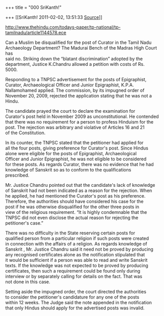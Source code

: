 +++
title = "000 SriKanth!"

+++
[[SriKanth!	2011-02-02, 13:51:33 [Source](https://groups.google.com/g/bvparishat/c/4nJsGbNRU9M)]]



<http://www.thehindu.com/todays-paper/tp-national/tp-tamilnadu/article1144578.ece>  
  
Can a Muslim be disqualified for the post of Curator in the Tamil Nadu  
Archaeology Department? The Madurai Bench of the Madras High Court has  
said no. Striking down the “blatant discrimination” adopted by the  
department, Justice K.Chandru allowed a petition with costs of Rs.  
5000.  
  
Responding to a TNPSC advertisement for the posts of Epigraphist,  
Curator, Archaeological Officer and Junior Epigraphist, K.P.A.  
Nallamohamed applied. The commission, by its impugned order of  
November 20, 2009, rejected the application stating that he was not a  
Hindu.  
  
The candidate prayed the court to declare the examination for  
Curator's post held in November 2009 as unconstitutional. He contended  
that there was no requirement for a person to profess Hinduism for the  
post. The rejection was arbitrary and violative of Articles 16 and 21  
of the Constitution.  
  
In its counter, the TNPSC stated that the petitioner had applied for  
all the four posts, giving preference for Curator's post. Since Hindus  
alone were eligible for the posts of Epigraphist, Archaeological  
Officer and Junior Epigraphist, he was not eligible to be considered  
for these posts. As regards Curator, there was no evidence that he had  
knowledge of Sanskrit so as to conform to the qualifications  
prescribed.  
  
Mr. Justice Chandru pointed out that the candidate's lack of knowledge  
of Sanskrit had not been indicated as a reason for the rejection. When  
he applied, he had mentioned the Curator's post as his preference.  
Therefore, the authorities should have considered his case for the  
post if he was otherwise disqualified for the other three posts in  
view of the religious requirement. “It is highly condemnable that the  
TNPSC did not even disclose the actual reason for rejecting the  
petitioner's case.”  
  
There was no difficulty in the State reserving certain posts for  
qualified person from a particular religion if such posts were created  
in connection with the affairs of a religion. As regards knowledge of  
Sanskrit , Mr. Justice Chandru said it need not be proved by producing  
any recognised certificates alone as the notification stipulated that  
it would be sufficient if a person was able to read and write Sanskrit  
texts. If the knowledge was not expected to be proved by producing  
certificates, then such a requirement could be found only during  
interview or by separately calling for details on the fact. That was  
not done in this case.  
  
Setting aside the impugned order, the court directed the authorities  
to consider the petitioner's candidature for any one of the posts  
within 12 weeks. The Judge said the note appended in the notification  
that only Hindus should apply for the advertised posts was invalid.

